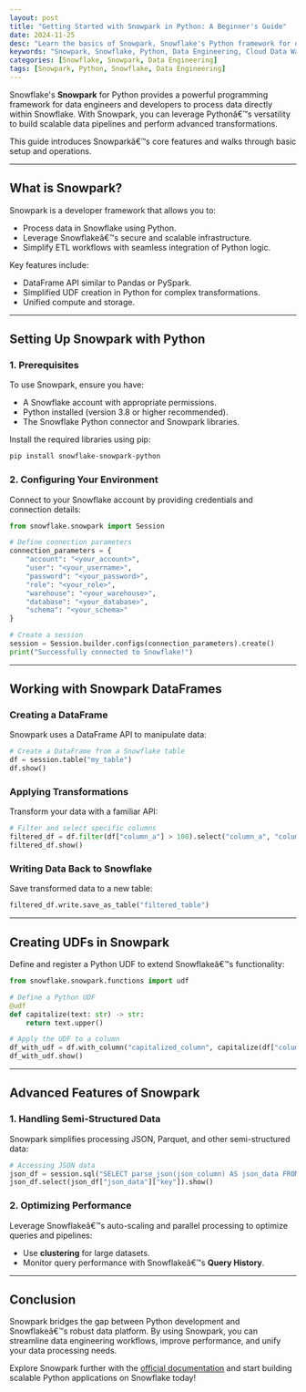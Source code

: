 ```yaml
---
layout: post
title: "Getting Started with Snowpark in Python: A Beginner's Guide"
date: 2024-11-25
desc: "Learn the basics of Snowpark, Snowflake's Python framework for data manipulation, and how to get started with it."
keywords: "Snowpark, Snowflake, Python, Data Engineering, Cloud Data Warehouse"
categories: [Snowflake, Snowpark, Data Engineering]
tags: [Snowpark, Python, Snowflake, Data Engineering]
---
```


Snowflake's **Snowpark** for Python provides a powerful programming framework for data engineers and developers to process data directly within Snowflake. With Snowpark, you can leverage Pythonâ€™s versatility to build scalable data pipelines and perform advanced transformations.

This guide introduces Snowparkâ€™s core features and walks through basic setup and operations.

---

## What is Snowpark?

Snowpark is a developer framework that allows you to:
- Process data in Snowflake using Python.
- Leverage Snowflakeâ€™s secure and scalable infrastructure.
- Simplify ETL workflows with seamless integration of Python logic.

Key features include:
- DataFrame API similar to Pandas or PySpark.
- Simplified UDF creation in Python for complex transformations.
- Unified compute and storage.

---

## Setting Up Snowpark with Python

### 1. Prerequisites
To use Snowpark, ensure you have:
- A Snowflake account with appropriate permissions.
- Python installed (version 3.8 or higher recommended).
- The Snowflake Python connector and Snowpark libraries.

Install the required libraries using pip:
```bash
pip install snowflake-snowpark-python
```

### 2. Configuring Your Environment
Connect to your Snowflake account by providing credentials and connection details:
```python
from snowflake.snowpark import Session

# Define connection parameters
connection_parameters = {
    "account": "<your_account>",
    "user": "<your_username>",
    "password": "<your_password>",
    "role": "<your_role>",
    "warehouse": "<your_warehouse>",
    "database": "<your_database>",
    "schema": "<your_schema>"
}

# Create a session
session = Session.builder.configs(connection_parameters).create()
print("Successfully connected to Snowflake!")
```

---

## Working with Snowpark DataFrames

### Creating a DataFrame
Snowpark uses a DataFrame API to manipulate data:
```python
# Create a DataFrame from a Snowflake table
df = session.table("my_table")
df.show()
```

### Applying Transformations
Transform your data with a familiar API:
```python
# Filter and select specific columns
filtered_df = df.filter(df["column_a"] > 100).select("column_a", "column_b")
filtered_df.show()
```

### Writing Data Back to Snowflake
Save transformed data to a new table:
```python
filtered_df.write.save_as_table("filtered_table")
```

---

## Creating UDFs in Snowpark

Define and register a Python UDF to extend Snowflakeâ€™s functionality:
```python
from snowflake.snowpark.functions import udf

# Define a Python UDF
@udf
def capitalize(text: str) -> str:
    return text.upper()

# Apply the UDF to a column
df_with_udf = df.with_column("capitalized_column", capitalize(df["column_name"]))
df_with_udf.show()
```

---

## Advanced Features of Snowpark

### 1. Handling Semi-Structured Data
Snowpark simplifies processing JSON, Parquet, and other semi-structured data:
```python
# Accessing JSON data
json_df = session.sql("SELECT parse_json(json_column) AS json_data FROM my_table")
json_df.select(json_df["json_data"]["key"]).show()
```

### 2. Optimizing Performance
Leverage Snowflakeâ€™s auto-scaling and parallel processing to optimize queries and pipelines:
- Use **clustering** for large datasets.
- Monitor query performance with Snowflakeâ€™s **Query History**.

---

## Conclusion

Snowpark bridges the gap between Python development and Snowflakeâ€™s robust data platform. By using Snowpark, you can streamline data engineering workflows, improve performance, and unify your data processing needs.

Explore Snowpark further with the [official documentation](https://docs.snowflake.com/en/developer-guide/snowpark/python/index.html) and start building scalable Python applications on Snowflake today!
